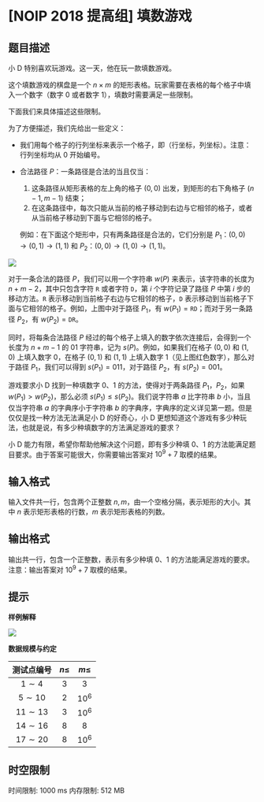 # [NOIP 2018 提高组] 填数游戏

## 题目描述

小 D 特别喜欢玩游戏。这一天，他在玩一款填数游戏。
  
这个填数游戏的棋盘是一个 $n \times m$ 的矩形表格。玩家需要在表格的每个格子中填入一个数字（数字 $0$ 或者数字 $1$），填数时需要满足一些限制。   

下面我们来具体描述这些限制。   

为了方便描述，我们先给出一些定义： 
 
-  我们用每个格子的行列坐标来表示一个格子，即（行坐标，列坐标）。注意：行列坐标均从 $0$ 开始编号。
- 合法路径 $P$：一条路径是合法的当且仅当：   
    1. 这条路径从矩形表格的左上角的格子 $(0,0)$ 出发，到矩形的右下角格子 $(n - 1,m - 1)$ 结束；   
    2. 在这条路径中，每次只能从当前的格子移动到右边与它相邻的格子，或者从当前格子移动到下面与它相邻的格子。
    
  例如：在下面这个矩形中，只有两条路径是合法的，它们分别是 $P_1$：$(0,0)\to (0,1)\to (1,1)$ 和 $P_2$：$(0,0) \to (1,0) \to (1,1)$。
   
![](https://cdn.luogu.com.cn/upload/pic/43256.png)  

对于一条合法的路径 $P$，我们可以用一个字符串 $w(P)$ 来表示，该字符串的长度为 $n + m - 2$，其中只包含字符 $\texttt R$ 或者字符 $\texttt D$，第 $i$ 个字符记录了路径 $P$ 中第 $i$ 步的移动方法。$\texttt R$ 表示移动到当前格子右边与它相邻的格子，$\texttt D$ 表示移动到当前格子下面与它相邻的格子。例如，上图中对于路径 $P_1$，有 $w(P_1) = \texttt {RD}$；而对于另一条路径 $P_2$，有 $w(P_2) = \texttt {DR}$。   

同时，将每条合法路径 $P$ 经过的每个格子上填入的数字依次连接后，会得到一个长度为 $n + m - 1$ 的 $01$ 字符串，记为 $s(P)$。例如，如果我们在格子 $(0,0)$ 和 $(1,0)$ 上填入数字 $0$，在格子 $(0,1)$ 和 $(1,1)$ 上填入数字 $1$（见上图红色数字），那么对于路径 $P_1$，我们可以得到 $s(P_1) = 011$，对于路径 $P_2$，有 $s(P_2) = 001$。 

游戏要求小 D 找到一种填数字 $0$、$1$ 的方法，使得对于两条路径 $P_1$，$P_2$，如果 $w(P_1) > w(P_2)$，那么必须 $s(P_1) ≤ s(P_2)$。我们说字符串 $a$ 比字符串 $b$ 小，当且仅当字符串 $a$ 的字典序小于字符串 $b$ 的字典序，字典序的定义详见第一题。但是仅仅是找一种方法无法满足小 D 的好奇心，小 D 更想知道这个游戏有多少种玩法，也就是说，有多少种填数字的方法满足游戏的要求？ 

小 D 能力有限，希望你帮助他解决这个问题，即有多少种填 $0$、$1$ 的方法能满足题目要求。由于答案可能很大，你需要输出答案对 $10^9 + 7$ 取模的结果。 

## 输入格式

输入文件共一行，包含两个正整数 $n,m$，由一个空格分隔，表示矩形的大小。其中 $n$ 表示矩形表格的行数，$m$ 表示矩形表格的列数。 

## 输出格式

输出共一行，包含一个正整数，表示有多少种填 $0$、$1$ 的方法能满足游戏的要求。 注意：输出答案对 $10^9+7$ 取模的结果。 

## 提示

**样例解释**  

![](https://cdn.luogu.com.cn/upload/pic/43257.png)  

**数据规模与约定** 

| 测试点编号 | $n\le$ | $m\le$ |
| :-----------: | :-----------: | :-----------: |
| $1\sim 4$ | $3$ | $3$ |
| $5\sim 10$ | $2$ | $10^6$ |
| $11\sim 13$ | $3$ | $10^6$ |
| $14\sim 16$ | $8$ | $8$ |
| $17\sim 20$ | $8$ | $10^6$ |


## 时空限制

时间限制: 1000 ms
内存限制: 512 MB
